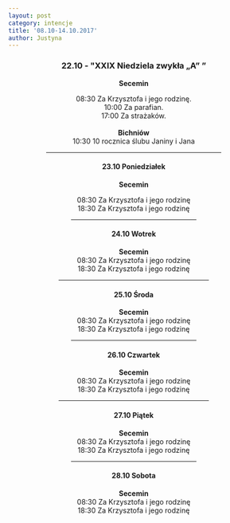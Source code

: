 ```yaml
---
layout: post
category: intencje
title: '08.10-14.10.2017'
author: Justyna
---
```

<center>
<h3>22.10 - "XXIX Niedziela zwykła „A” ” </h3>
<b> Secemin </b>

 08:30 Za Krzysztofa i jego rodzinę. <br>
 10:00 Za parafian.<br>
 17:00 Za strażaków.<br><br>
<b> Bichniów </b> <br>
 10:30 10 rocznica ślubu Janiny i Jana <br>
 
 <hr width= "70%"> 
 <h4>23.10 Poniedziałek </h4>
 <b> Secemin </b><br>
 
 08:30 Za Krzysztofa i jego rodzinę <br>
 18:30 Za Krzysztofa i jego rodzinę <br>
 
 <hr width= "50%">
  <h4>24.10 Wotrek </h4>
 <b> Secemin </b><br>
 08:30 Za Krzysztofa i jego rodzinę <br>
 18:30 Za Krzysztofa i jego rodzinę <br>
 
 <hr width= "60%">
  <h4>25.10 Środa </h4>
 <b> Secemin </b><br>
 08:30 Za Krzysztofa i jego rodzinę <br>
 18:30 Za Krzysztofa i jego rodzinę <br>

 <hr width= "50%">
   <h4>26.10 Czwartek </h4>
 <b> Secemin </b><br>
 08:30 Za Krzysztofa i jego rodzinę <br>
 18:30 Za Krzysztofa i jego rodzinę <br>
 
 <hr width= "60%">
   <h4>27.10 Piątek </h4>
 <b> Secemin </b><br>
 08:30 Za Krzysztofa i jego rodzinę <br>
 18:30 Za Krzysztofa i jego rodzinę <br>
 
 <hr width= "50%">
   <h4>28.10 Sobota </h4>
 <b> Secemin </b><br>
 08:30 Za Krzysztofa i jego rodzinę <br>
 18:30 Za Krzysztofa i jego rodzinę <br>
 
 </center>
